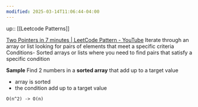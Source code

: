 ```yaml
---
modified: 2025-03-14T11:06:44-04:00
---
```

up:: [[Leetcode Patterns]]

[Two Pointers in 7 minutes | LeetCode Pattern - YouTube](https://www.youtube.com/watch?v=QzZ7nmouLTI&list=PLK63NuByH5o-tqaMUHRA4r8ObRW7PWz45&index=1)
Iterate through an array or list looking for pairs of elements that meet a specific criteria
Conditions- Sorted arrays or lists where you need to find pairs that satisfy a specific condition

**Sample**
Find 2 numbers in a **sorted array** that add up to a target value
- array is sorted
- the condition add up to a target value

`O(n^2) -> O(n)`